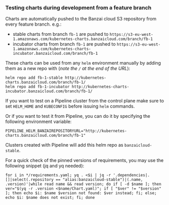 ### Testing charts during development from a feature branch

Charts are automatically pushed to the Banzai cloud S3 repository from every feature branch. e.g.:

- stable charts from branch `fb-1` are pushed to `https://s3-eu-west-1.amazonaws.com/kubernetes-charts.banzaicloud.com/branch/fb-1`
- incubator charts from branch `fb-1` are pushed to `https://s3-eu-west-1.amazonaws.com/kubernetes-charts-incubator.banzaicloud.com/branch/fb-1`

These charts can be used from any `helm` environment manually by adding them as a new repo with (*note the `/` at the end of the URL*):

```
helm repo add fb-1-stable http://kubernetes-charts.banzaicloud.com/branch/fb-1/
helm repo add fb-1-incubator http://kubernetes-charts-incubator.banzaicloud.com/branch/fb-1/
```

If you want to test on a Pipeline cluster from the control plane make sure to set `HELM_HOME` and `KUBECONFIG` before issuing `helm` commands.

Or if you want to test it from Pipeline, you can do it by specifying the following environment variable:

```
PIPELINE_HELM_BANZAIREPOSITORYURL="http://kubernetes-charts.banzaicloud.com/branch/fb-1"
```

Clusters created with Pipeline will add this helm repo as `banzaicloud-stable`.

For a quick check of the pinned versions of requirements, you may use the following snippet (jq and yq needed):

```
for i in */requirements.yaml; yq . <$i | jq -r '.dependencies|.[]|select(.repository == "alias:banzaicloud-stable")|(.name, .version)'|while read name && read version; do if [ -d $name ]; then ver="$(yq -r .version <$name/Chart.yaml)"; if [ "$ver" != "$version" ]; then echo $i: $name $version not found: $ver instead; fi; else; echo $i: $name does not exist; fi; done
```

